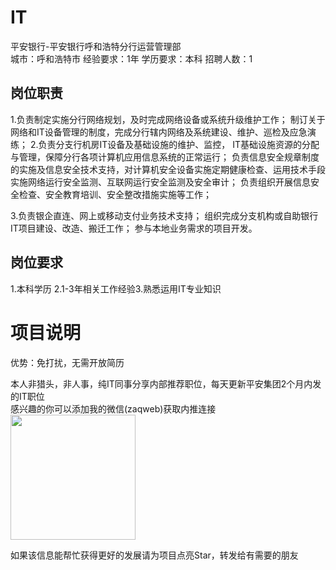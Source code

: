 # IT
平安银行-平安银行呼和浩特分行运营管理部  
城市：呼和浩特市 经验要求：1年 学历要求：本科  招聘人数：1

## 岗位职责
1.负责制定实施分行网络规划，及时完成网络设备或系统升级维护工作；
 制订关于网络和IT设备管理的制度，完成分行辖内网络及系统建设、维护、巡检及应急演练；
 2.负责分支行机房IT设备及基础设施的维护、监控， IT基础设施资源的分配与管理，保障分行各项计算机应用信息系统的正常运行；
 负责信息安全规章制度的实施及信息安全技术支持，对计算机安全设备实施定期健康检查、运用技术手段实施网络运行安全监测、互联网运行安全监测及安全审计；
 负责组织开展信息安全检查、安全教育培训、安全整改措施实施等工作；
 
 3.负责银企直连、网上或移动支付业务技术支持；
 组织完成分支机构或自助银行IT项目建设、改造、搬迁工作；
 参与本地业务需求的项目开发。

## 岗位要求
1.本科学历
 2.1-3年相关工作经验3.熟悉运用IT专业知识

# 项目说明

优势：免打扰，无需开放简历

本人非猎头，非人事，纯IT同事分享内部推荐职位，每天更新平安集团2个月内发的IT职位  
感兴趣的你可以添加我的微信(zaqweb)获取内推连接  
<img src="https://github.com/zaqweb/PA-IT-JOBS/blob/master/WechatICode.jpeg"  height="200" width="200">

如果该信息能帮忙获得更好的发展请为项目点亮Star，转发给有需要的朋友




